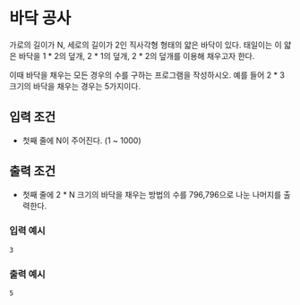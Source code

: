 # 바닥 공사

가로의 길이가 N, 세로의 길이가 2인 직사각형 형태의 얇은 바닥이 있다. 태일이는 이 얇은 바닥을 1 * 2의 덮개, 2 * 1의 덮개, 2 * 2의 덮개를 이용해 채우고자 한다.

이때 바닥을 채우는 모든 경우의 수를 구하는 프로그램을 작성하시오. 예를 들어 2 * 3 크기의 바닥을 채우는 경우는 5가지이다.

## 입력 조건

- 첫째 줄에 N이 주어진다. (1 ~ 1000)

## 출력 조건

- 첫째 줄에 2 * N 크기의 바닥을 채우는 방법의 수를 796,796으로 나눈 나머지를 출력한다.

### 입력 예시

```
3
```

### 출력 예시

```
5
```